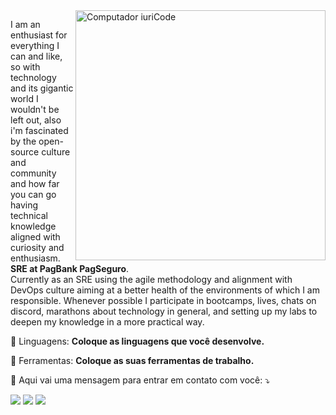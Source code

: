 <img src="https://raw.githubusercontent.com/MicaelliMedeiros/micaellimedeiros/master/image/computer-illustration.png" min-width="400px" max-width="400px" width="400px" align="right" alt="Computador iuriCode">

<p align="left"> 
 I am an enthusiast for everything I can and like, so with technology and its gigantic world I wouldn't be left out, also i'm fascinated by the open-source culture and community and how far you can go having technical knowledge aligned with curiosity and enthusiasm. <strong>SRE at PagBank PagSeguro</strong>.<br>
Currently as an SRE using the agile methodology and alignment with DevOps culture aiming at a better health of the environments of which I am responsible. Whenever possible I participate in bootcamps, lives, chats on discord, marathons about technology in general, and setting up my labs to deepen my knowledge in a more practical way. 
</p>

<p align="left">
  🦄 Linguagens: <strong>Coloque as linguagens que você desenvolve.</strong>
</p>

<p align="left">
  💼 Ferramentas: <strong>Coloque as suas ferramentas de trabalho.</strong>
</p>

<p align="left">
  💌 Aqui vai uma mensagem para entrar em contato com você: ⤵️
</p>

<p align="left">
  <a href="#" alt="Gmail">
  <img src="https://img.shields.io/badge/-Gmail-FF0000?style=flat-square&labelColor=FF0000&logo=gmail&logoColor=white&link=robsonruan360@gmail.com" /></a>

  <a href="#" alt="Linkedin">
  <img src="https://img.shields.io/badge/-Linkedin-0e76a8?style=flat-square&logo=Linkedin&logoColor=white&link=https://www.linkedin.com/in/robson-ruan-141b34161/" /></a>
  
  <a href="#" alt="Instagram">
  <img src="https://img.shields.io/badge/-Instagram-DF0174?style=flat-square&labelColor=DF0174&logo=instagram&logoColor=white&link=https://www.instagram.com/rruan92/"/></a>
</p>  
